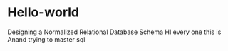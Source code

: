 # Hello-world
Designing a Normalized Relational Database Schema
HI every one this is Anand trying to master sql
